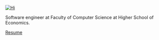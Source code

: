 [![Hi](https://readme-typing-svg.herokuapp.com?font=Fira+Code&weight=600&size=30&duration=1500&pause=4000&color=5E7EF7&background=B4B7FF1D&center=true&vCenter=true&random=false&width=435&lines=Hi!+)](https://git.io/typing-svg)

Software engineer 
 at Faculty of Computer Science 
 at Higher School of Economics. 

[Resume](Resume.pdf)
